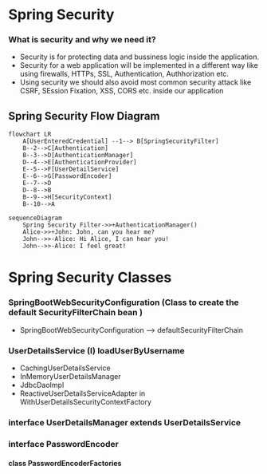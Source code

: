 # Spring Security

### What is security and why we need it?
* Security is for protecting data and bussiness logic inside the application.
* Security for a web application will be implemented in a different way like using firewalls, HTTPs, SSL, Authentication, Authhorization etc.
* Using security we should also avoid most common security attack like CSRF, SEssion Fixation, XSS, CORS etc. inside our application

## Spring Security Flow Diagram
```mermaid
flowchart LR
    A[UserEnteredCredential] --1--> B[SpringSecurityFilter]
    B--2-->C[Authentication]
    B--3-->D[AuthenticationManager]
    D--4-->E[AuthenticationProvider]
    E--5-->F[UserDetailService]
    E--6-->G[PasswordEncoder]
    E--7-->D
    D--8-->B
    B--9-->H[SecurityContext]
    B--10-->A
```

```mermaid
sequenceDiagram
    Spring Security Filter->>+AuthenticationManager()
    Alice->>+John: John, can you hear me?
    John-->>-Alice: Hi Alice, I can hear you!
    John-->>-Alice: I feel great!
```

# Spring Security Classes
### SpringBootWebSecurityConfiguration (Class to create the default SecurityFilterChain bean )
* SpringBootWebSecurityConfiguration --> defaultSecurityFilterChain

### UserDetailsService (I) loadUserByUsername
* CachingUserDetailsService
* InMemoryUserDetailsManager
* JdbcDaoImpl
* ReactiveUserDetailsServiceAdapter in WithUserDetailsSecurityContextFactory

### interface UserDetailsManager extends UserDetailsService 


### interface PasswordEncoder
#### class PasswordEncoderFactories
    